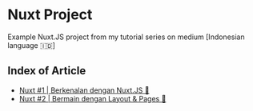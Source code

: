 # Nuxt Project

Example Nuxt.JS project from my tutorial series on medium [Indonesian language 🇮🇩]

## Index of Article

- [Nuxt #1 | Berkenalan dengan Nuxt.JS 🚀](https://medium.com/vuejs-id/nuxt-1-berkenalan-dengan-nuxt-js-6368ab9562c2)
- [Nuxt #2 | Bermain dengan Layout & Pages 🎁](https://medium.com/@muhibbudins/nuxt-2-bermain-dengan-layout-pages-685ef9c8f646)
